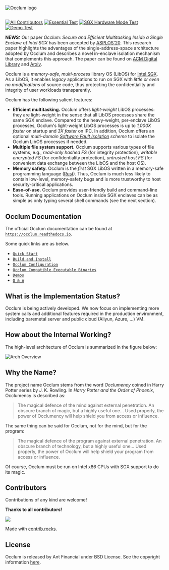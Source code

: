 ![Occlum logo](docs/images/logo.png)
## <!-- render a nicely looking grey line to separate the logo from the content  -->
[![All Contributors](https://img.shields.io/badge/all_contributors-7-orange.svg?style=flat-square)](CONTRIBUTORS.md)
[![Essential Test](https://github.com/occlum/occlum/workflows/Essential%20Test/badge.svg?branch=master)](https://github.com/occlum/occlum/actions?query=workflow%3A%22Essential+Test%22)
[![SGX Hardware Mode Test](https://github.com/occlum/occlum/workflows/SGX%20Hardware%20Mode%20Test/badge.svg?branch=master)](https://github.com/occlum/occlum/actions?query=workflow%3A%22SGX+Hardware+Mode+Test%22)
[![Demo Test](https://github.com/occlum/occlum/workflows/Demo%20Test/badge.svg?branch=master)](https://github.com/occlum/occlum/actions?query=workflow%3A%22Demo+Test%22)

**NEWS:** Our paper _Occlum: Secure and Efficient Multitasking Inside a Single Enclave of Intel SGX_ has been accepted by [ASPLOS'20](https://asplos-conference.org/programs/). This research paper highlights the advantages of the single-address-space architecture adopted by Occlum and describes a novel in-enclave isolation mechanism that complements this approach. The paper can be found on [ACM Digital Library](https://dl.acm.org/doi/abs/10.1145/3373376.3378469) and [Arxiv](https://arxiv.org/abs/2001.07450).

Occlum is a *memory-safe*, *multi-process* library OS (LibOS) for [Intel SGX](https://software.intel.com/en-us/sgx). As a LibOS, it enables *legacy* applications to run on SGX with *little or even no modifications* of source code, thus protecting the confidentiality and integrity of user workloads transparently.

Occlum has the following salient features:

  * **Efficient multitasking.** Occlum offers _light-weight_ LibOS processes: they are light-weight in the sense that all LibOS processes share the same SGX enclave. Compared to the heavy-weight, per-enclave LibOS processes, Occlum's light-weight LibOS processes is up to _1,000X faster_ on startup and _3X faster_ on IPC. In addition, Occlum offers an optional _multi-domain [Software Fault Isolation](http://www.cse.psu.edu/~gxt29/papers/sfi-final.pdf) scheme_ to isolate the Occlum LibOS processes if needed.
  * **Multiple file system support.** Occlum supports various types of file systems, e.g., _read-only hashed FS_ (for integrity protection), _writable encrypted FS_ (for confidentiality protection), _untrusted host FS_ (for convenient data exchange between the LibOS and the host OS).
  * **Memory safety.** Occlum is the _first_ SGX LibOS written in a memory-safe programming language ([Rust](https://www.rust-lang.org/)). Thus, Occlum is much less likely to contain low-level, memory-safety bugs and is more trustworthy to host security-critical applications.
  * **Ease-of-use.** Occlum provides user-friendly build and command-line tools. Running applications on Occlum inside SGX enclaves can be as simple as only typing several shell commands (see the next section).

## Occlum Documentation

The official Occlum documentation can be found at [`https://occlum.readthedocs.io`](https://occlum.readthedocs.io).

Some quick links are as below.

* [`Quick Start`](https://occlum.readthedocs.io/en/latest/quickstart.html#)
* [`Build and Install`](https://occlum.readthedocs.io/en/latest/build_and_install.html#)
* [`Occlum Configuration`](https://occlum.readthedocs.io/en/latest/occlum_configuration.html)
* [`Occlum Compatible Executable Binaries`](https://occlum.readthedocs.io/en/latest/binaries_compatibility.html)
* [`Demos`](https://occlum.readthedocs.io/en/latest/Demos/demos.html)
* [`Q & A`](https://occlum.readthedocs.io/en/latest/qa.html)

## What is the Implementation Status?

Occlum is being actively developed. We now focus on implementing more system calls and additional features required in the production environment, including baremetal server and public cloud (Aliyun, Azure, ...) VM.

## How about the Internal Working?

The high-level architecture of Occlum is summarized in the figure below:

![Arch Overview](docs/images/arch_overview.png)

## Why the Name?

The project name Occlum stems from the word *Occlumency* coined in Harry Potter series by J. K. Rowling. In *Harry Potter and the Order of Phoenix*, Occlumency is described as:

> The magical defence of the mind against external penetration. An obscure branch of magic, but a highly useful one... Used properly, the power of Occlumency will help shield you from access or influence.

The same thing can be said for Occlum, not for the mind, but for the program:

> The magical defence of the program against external penetration. An obscure branch of technology, but a highly useful one... Used properly, the power of Occlum will help shield your program from access or influence.

Of course, Occlum must be run on Intel x86 CPUs with SGX support to do its magic.

## Contributors

Contributions of any kind are welcome!

**Thanks to all contributors!**

<a href="https://github.com/occlum/ngo/graphs/contributors">
  <img src="https://contrib.rocks/image?repo=occlum/ngo" />
</a>

Made with [contrib.rocks](https://contrib.rocks).

## License

Occlum is released by Ant Financial under BSD License. See the copyright information [here](LICENSE).
